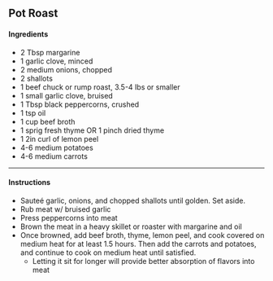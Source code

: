 ## Pot Roast

#### Ingredients
- 2 Tbsp margarine
- 1 garlic clove, minced
- 2 medium onions, chopped
- 2 shallots
- 1 beef chuck or rump roast, 3.5-4 Ibs or smaller
- 1 small garlic clove, bruised
- 1 Tbsp black peppercorns, crushed
- 1 tsp oil
- 1 cup beef broth
- 1 sprig fresh thyme OR 1 pinch dried thyme
- 1 2in curl of lemon peel
- 4-6 medium potatoes
- 4-6 medium carrots

---

#### Instructions
- Sauteé garlic, onions, and chopped shallots until golden. Set aside.
- Rub meat w/ bruised garlic
- Press peppercorns into meat
- Brown the meat in a heavy skillet or roaster with margarine and oil
- Once browned, add beef broth, thyme, lemon peel, and cook covered on medium heat for at least 1.5 hours. Then add the carrots and potatoes, and continue to cook on medium heat until satisfied. 
    - Letting it sit for longer will provide better absorption of flavors into meat